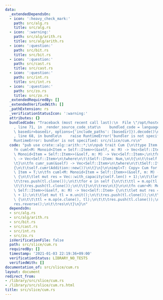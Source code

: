 ```yaml
---
data:
  _extendedDependsOn:
  - icon: ':heavy_check_mark:'
    path: src/alg.rs
    title: src/alg.rs
  - icon: ':warning:'
    path: src/alg/arith.rs
    title: src/alg/arith.rs
  - icon: ':question:'
    path: src/bit.rs
    title: src/bit.rs
  - icon: ':question:'
    path: src/cast.rs
    title: src/cast.rs
  - icon: ':question:'
    path: src/int.rs
    title: src/int.rs
  - icon: ':question:'
    path: src/zo.rs
    title: src/zo.rs
  _extendedRequiredBy: []
  _extendedVerifiedWith: []
  _pathExtension: rs
  _verificationStatusIcon: ':warning:'
  attributes: {}
  bundledCode: "Traceback (most recent call last):\n  File \"/opt/hostedtoolcache/Python/3.9.1/x64/lib/python3.9/site-packages/onlinejudge_verify/documentation/build.py\"\
    , line 71, in _render_source_code_stat\n    bundled_code = language.bundle(stat.path,\
    \ basedir=basedir, options={'include_paths': [basedir]}).decode()\n  File \"/opt/hostedtoolcache/Python/3.9.1/x64/lib/python3.9/site-packages/onlinejudge_verify/languages/user_defined.py\"\
    , line 68, in bundle\n    raise RuntimeError('bundler is not specified: {}'.format(path.as_posix()))\n\
    RuntimeError: bundler is not specified: src/slice/cum.rs\n"
  code: "pub use crate::alg::arith::*;\n\npub trait Cum {\n\ttype Item: Copy;\n\t\
    fn cuml<M: Monoid<Item = Self::Item>>(&self, m: M) -> Vec<Self::Item>;\n\tfn cumr<M:\
    \ Monoid<Item = Self::Item>>(&self, m: M) -> Vec<Self::Item>;\n\tfn cuml_sum(&self)\
    \ -> Vec<Self::Item>\n\twhere\n\t\tSelf::Item: Num,\n\t{\n\t\tself.cuml(Addition::new())\n\
    \t}\n\tfn cumr_sum(&self) -> Vec<Self::Item>\n\twhere\n\t\tSelf::Item: Num,\n\t\
    {\n\t\tself.cumr(Addition::new())\n\t}\n}\n\nimpl<T: Copy> Cum for [T] {\n\ttype\
    \ Item = T;\n\tfn cuml<M: Monoid<Item = Self::Item>>(&self, m: M) -> Vec<Self::Item>\
    \ {\n\t\tlet mut res = Vec::with_capacity(self.len() + 1);\n\t\tlet mut tl = m.unit();\n\
    \t\tres.push(tl.clone());\n\t\tfor e in self {\n\t\t\ttl = m.op(tl, e.clone());\n\
    \t\t\tres.push(tl.clone());\n\t\t}\n\t\tres\n\t}\n\n\tfn cumr<M: Monoid<Item =\
    \ Self::Item>>(&self, m: M) -> Vec<Self::Item> {\n\t\tlet mut res = Vec::with_capacity(self.len()\
    \ + 1);\n\t\tlet mut tl = m.unit();\n\t\tres.push(tl.clone());\n\t\tfor e in self.into_iter().rev()\
    \ {\n\t\t\ttl = m.op(e.clone(), tl);\n\t\t\tres.push(tl.clone());\n\t\t}\n\t\t\
    res.reverse();\n\t\tres\n\t}\n}\n"
  dependsOn:
  - src/alg.rs
  - src/alg/arith.rs
  - src/bit.rs
  - src/cast.rs
  - src/int.rs
  - src/zo.rs
  isVerificationFile: false
  path: src/slice/cum.rs
  requiredBy: []
  timestamp: '2021-01-03 22:19:36+09:00'
  verificationStatus: LIBRARY_NO_TESTS
  verifiedWith: []
documentation_of: src/slice/cum.rs
layout: document
redirect_from:
- /library/src/slice/cum.rs
- /library/src/slice/cum.rs.html
title: src/slice/cum.rs
---
```

